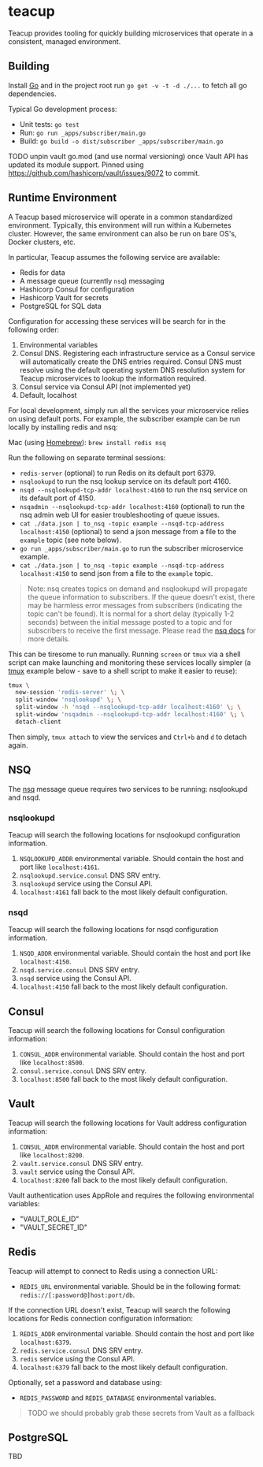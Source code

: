 # teacup

Teacup provides tooling for quickly building microservices that operate in a consistent, managed environment.

## Building

Install [Go](https://golang.org) and in the project root run `go get -v -t -d ./...` to fetch all go dependencies.

Typical Go development process:

* Unit tests: `go test`
* Run: `go run _apps/subscriber/main.go`
* Build: `go build -o dist/subscriber _apps/subscriber/main.go`

TODO unpin vault go.mod (and use normal versioning) once Vault API has updated its module support. Pinned using https://github.com/hashicorp/vault/issues/9072 to commit.

## Runtime Environment

A Teacup based microservice will operate in a common standardized environment. Typically, this environment will run within a Kubernetes cluster. However, the same environment can also be run on bare OS's, Docker clusters, etc.

In particular, Teacup assumes the following service are available:

* Redis for data
* A message queue (currently `nsq`) messaging
* Hashicorp Consul for configuration
* Hashicorp Vault for secrets
* PostgreSQL for SQL data

Configuration for accessing these services will be search for in the following order:

1. Environmental variables
2. Consul DNS. Registering each infrastructure service as a Consul service will automatically create the DNS entries required. Consul DNS must resolve using the default operating system DNS resolution system for Teacup microservices to lookup the information required.
3. Consul service via Consul API (not implemented yet)
4. Default, localhost

For local development, simply run all the services your microservice relies on using default ports. For example, the subscriber example can be run locally by installing redis and nsq:

Mac (using [Homebrew](https://brew.sh)): `brew install redis nsq`

Run the following on separate terminal sessions:

* `redis-server` (optional) to run Redis on its default port 6379.
* `nsqlookupd` to run the nsq lookup service on its default port 4160.
* `nsqd --nsqlookupd-tcp-addr localhost:4160` to run the nsq service on its default port of 4150.
* `nsqadmin --nsqlookupd-tcp-addr localhost:4160` (optional) to run the nsq admin web UI for easier troubleshooting of queue issues.
* `cat ./data.json | to_nsq -topic example --nsqd-tcp-address localhost:4150` (optional) to send a json message from a file to the `example` topic (see note below).
* `go run _apps/subscriber/main.go` to run the subscriber microservice example.
* `cat ./data.json | to_nsq -topic example --nsqd-tcp-address localhost:4150` to send json from a file to the `example` topic.

> Note: nsq creates topics on demand and nsqlookupd will propagate the queue information to subscribers. If the queue doesn't exist, there may be harmless error messages from subscribers (indicating the topic can't be found). It is normal for a short delay (typically 1-2 seconds) between the initial message posted to a topic and for subscribers to receive the first message. Please read the [nsq docs](https://nsq.io) for more details.

This can be tiresome to run manually. Running `screen` or `tmux` via a shell script can make launching and monitoring these services locally simpler (a [tmux](https://github.com/tmux/tmux/wiki) example below - save to a shell script to make it easier to reuse):

```bash
tmux \
  new-session 'redis-server' \; \
  split-window 'nsqlookupd' \; \
  split-window -h 'nsqd --nsqlookupd-tcp-addr localhost:4160' \; \
  split-window 'nsqadmin --nsqlookupd-tcp-addr localhost:4160' \; \
  detach-client
```

Then simply, `tmux attach` to view the services and `Ctrl+b` and `d` to detach again.

## NSQ

The [nsq](https://nsq.io) message queue requires two services to be running: nsqlookupd and nsqd. 

### nsqlookupd

Teacup will search the following locations for nsqlookupd configuration information.

1. `NSQLOOKUPD_ADDR` environmental variable. Should contain the host and port like `localhost:4161`.
2. `nsqlookupd.service.consul` DNS SRV entry.
3. `nsqlookupd` service using the Consul API.
4. `localhost:4161` fall back to the most likely default configuration.

### nsqd

Teacup will search the following locations for nsqd configuration information.

1. `NSQD_ADDR` environmental variable. Should contain the host and port like `localhost:4150`.
2. `nsqd.service.consul` DNS SRV entry. 
3. `nsqd` service using the Consul API.
4. `localhost:4150` fall back to the most likely default configuration.

## Consul

Teacup will search the following locations for Consul configuration information:

1. `CONSUL_ADDR` environmental variable. Should contain the host and port like `localhost:8500`.
2. `consul.service.consul` DNS SRV entry. 
3. `localhost:8500` fall back to the most likely default configuration.

## Vault

Teacup will search the following locations for Vault address configuration information:

1. `CONSUL_ADDR` environmental variable. Should contain the host and port like `localhost:8200`.
2. `vault.service.consul` DNS SRV entry. 
3. `vault` service using the Consul API.
4. `localhost:8200` fall back to the most likely default configuration.

Vault authentication uses AppRole and requires the following environmental variables:

* "VAULT_ROLE_ID"
* "VAULT_SECRET_ID" 

## Redis

Teacup will attempt to connect to Redis using a connection URL:

* `REDIS_URL` environmental variable. Should be in the following format: `redis://[:password@]host:port/db`.

If the connection URL doesn't exist, Teacup will search the following locations for Redis connection configuration information:

1. `REDIS_ADDR` environmental variable. Should contain the host and port like `localhost:6379`.
2. `redis.service.consul` DNS SRV entry. 
3. `redis` service using the Consul API.
4. `localhost:6379` fall back to the most likely default configuration.

Optionally, set a password and database using:

* `REDIS_PASSWORD` and `REDIS_DATABASE` environmental variables.

> TODO we should probably grab these secrets from Vault as a fallback

## PostgreSQL

TBD